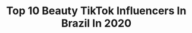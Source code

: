 ---
title: Top 10 Beauty TikTok Influencers In Brazil In 2020
description: >-
  Find top beauty TikTok influencers in Brazil in 2020. Most popular hashtags: #fyp #foryou #makeup #fy.
platform: TikTok
hits: 127
text_top: See the best TikTok profiles on inBeat.
text_bottom: Our database holds 127 TikTok influencers like this in Brazil for you to connect with.
profiles:
  - username: "janataffarel"
    fullname: >-
      Janaina Taffarel
    bio: >-
      Beauty • Makeup INSTA: @janataffarel
    location: "Brazil"
    followers: 216500
    engagement: 2027
    commentsToLikes: 0.016187
    id: ck9aa7cocje4e0j78dxyx5vpg
    verified: true
    hashtags: "#foryou, #beauty, #makeup, #fakenails"
  - username: "victorg_j"
    fullname: >-
      go¡s
    bio: >-
      ✨black beauty✨ 19y 🖤ig: @victtorjg🖤 ñ curtam + de 3 vídeos seguidos pfvzin 🤍
    location: "Brazil"
    followers: 157600
    engagement: 2097
    commentsToLikes: 0.024481
    id: ckb1bygui0nfp0j235i3eo8k7
    verified: false
    hashtags: "#fyp, #makeup, #viral, #fly"
  - username: "wandrumont"
    fullname: >-
      Wanderson Drumont
    bio: >-
      Beauty artist 👩‍🎨 Lipsync 🎙 Comedy 🤣
    location: "Brazil"
    followers: 15200
    engagement: 1478
    commentsToLikes: 0.121259
    id: ck9ng9mv5f2r00j78mi1hee7v
    verified: false
    hashtags: "#halloween, #makeupartist, #makeup, #foryou"
  - username: "renatasantti"
    fullname: >-
      Renata Santti
    bio: >-
      beauty • makeup renatasantti em todas as redes, te espero por lá 😍
    location: "Brazil"
    followers: 397200
    engagement: 2175
    commentsToLikes: 0.009758
    id: ck9jx0qafyr8a0j78drmv1hyr
    verified: true
    hashtags: "#fy, #fyp, #foryou, #nickelodeon"
  - username: "feeee2020"
    fullname: >-
      Penelope
    bio: >-
      The beauty 👩‍🦳and the Beast🦁✌️🇧🇷 Snap fefepenelope
    location: "Brazil"
    followers: 21300
    engagement: 1378
    commentsToLikes: 0.032562
    id: ck9ej8di31d7a0j78wflyss8n
    verified: false
    hashtags: "#fyp, #funkbrasil, #foryoupage, #parati"
  - username: "kenyaborgess"
    fullname: >-
      Kenya Borges
    bio: >-
      beauty | makeup dark skin ig @kenyaborgess
    location: "Brazil"
    followers: 111100
    engagement: 1791
    commentsToLikes: 0.010279
    id: ck9kegoseytqu0j787qo2uzps
    verified: false
    hashtags: "#ad, #embelleze, #tiktokfashion, #natucor"
  - username: "eduardaborgs"
    fullname: >-
      Eduarda Borges
    bio: >-
      🇧🇷 beauty and lifestyle creator natural skincare✨ INSTA: @eduardaborgs_
    location: "Brazil"
    followers: 193700
    engagement: 1002
    commentsToLikes: 0.017610
    id: ckb931fdojhx70j234cm48np9
    verified: false
    hashtags: "#fyp, #acneskin, #foryoupage, #fy"
  - username: "brunaayra"
    fullname: >-
      Bruna Ayra 
    bio: >-
      Beauty & makeup
    location: "Brazil"
    followers: 356900
    engagement: 1481
    commentsToLikes: 0.008657
    id: ckdi8kwf9b5lv0j23wf8y0152
    verified: false
    hashtags: "#maquiagem, #viral, #foryoupage, #humor"
  - username: "vandressarib"
    fullname: >-
      Vandressa Ribeiro
    bio: >-
      Beauty and Lifestyle 💖 INSTAGRAM: @vandressarib www.youtube.com/vandressarib
    location: "Brazil"
    followers: 103500
    engagement: 1526
    commentsToLikes: 0.008830
    id: ck9kcnz9eqcnp0j78yza4idg9
    verified: false
    hashtags: "#cabelocacheado, #ootd, #gera, #curlyhair"
  - username: "mnovais_"
    fullname: >-
      Mariana Novais
    bio: >-
      TRAVEL | BEAUTY | SPORTS 🎥 3,3M 🔥
    location: "Brazil"
    followers: 33200
    engagement: 541
    commentsToLikes: 0.018354
    id: ck9gmhbecsgj50j78rzsx601m
    verified: false
    hashtags: "#travelthrowback, #tiktokviagem, #viral, #traveldiaries"
---